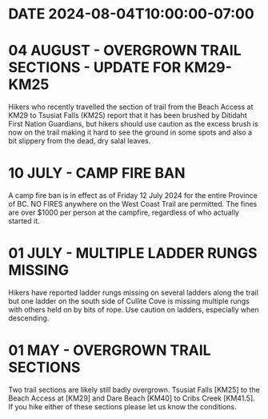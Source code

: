 # DATE 2024-08-04T10:00:00-07:00

# 04 AUGUST - OVERGROWN TRAIL SECTIONS - UPDATE FOR KM29-KM25
Hikers who recently travelled the section of trail from the Beach Access at KM29 to Tsusiat Falls (KM25) report that it has been brushed by Ditidaht First Nation Guardians, but hikers should use caution as the excess brush is now on the trail making it hard to see the ground in some spots and also a bit slippery from the dead, dry salal leaves.

# 10 JULY - CAMP FIRE BAN
A camp fire ban is in effect as of Friday 12 July 2024 for the entire Province of BC. NO FIRES anywhere on the West Coast Trail are permitted. The fines are over $1000 per person at the campfire, regardless of who actually started it.
  
# 01 JULY - MULTIPLE LADDER RUNGS MISSING
Hikers have reported ladder rungs missing on several ladders along the trail but one ladder on the south side of Cullite Cove is missing multiple rungs with others held on by bits of rope. Use caution on ladders, especially when descending. 
  
# 01 MAY - OVERGROWN TRAIL SECTIONS
Two trail sections are likely still badly overgrown. Tsusiat Falls [KM25] to the Beach Access at [KM29] and Dare Beach [KM40] to Cribs Creek [KM41.5]. If you hike either of these sections please let us know the conditions.
